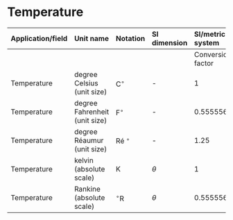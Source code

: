 # Temperature

| Application/field | Unit name | Notation | SI dimension | SI/metric system |  | English/US system |  |
| :--- | :--- | :--- | :--- | :--- | :--- | :--- | :--- |
|  |  |  |  | Conversion factor | Unit | Conversion factor | Unit |
| Temperature | degree Celsius (unit size) | $\mathrm{C}^{\circ}$ | - | 1 | K | 1.8 | $\mathrm{R}^{\circ}$ |
| Temperature | degree Fahrenheit (unit size) | $\mathrm{F}^{\circ}$ | - | 0.555556 | K | 1 | $\mathrm{R}^{\circ}$ |
| Temperature | degree Réaumur (unit size) | Ré ${ }^{\circ}$ | - | 1.25 | K | 2.25 | $\mathrm{R}^{\circ}$ |
| Temperature | kelvin (absolute scale) | K | $\theta$ | 1 | K | 1.8 | ${ }^{\circ} \mathrm{R}$ |
| Temperature | Rankine (absolute scale) | ${ }^{\circ} \mathrm{R}$ | $\theta$ | 0.555556 | K | 1 | ${ }^{\circ} \mathrm{R}$ |
